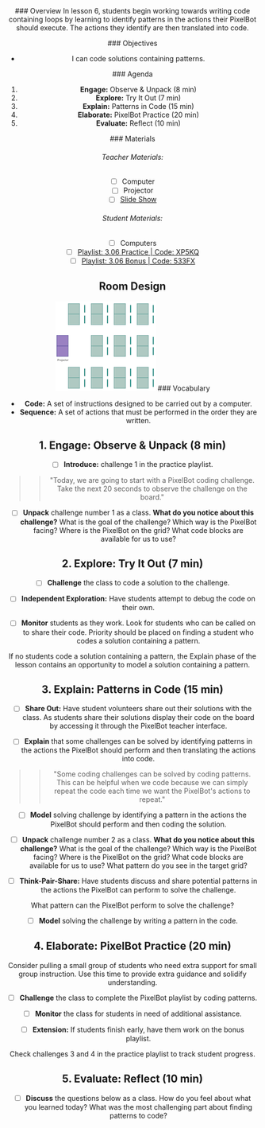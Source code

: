 <header class='header' title='Coding Patterns' subtitle='Lesson 06'/>

<notable>
<iconp src='/icons/activity.png'>### Overview</iconp>
In lesson 6, students begin working towards writing code containing loops by learning to identify patterns in the actions their PixelBot should execute. The actions they identify are then translated into code.

<iconp src='/icons/objectives.png'>### Objectives</iconp>

- I can code solutions containing patterns.

<iconp src='/icons/agenda.png'>### Agenda</iconp>

1. **Engage:** Observe & Unpack (8 min)
2. **Explore:** Try It Out (7 min)
3. **Explain:** Patterns in Code (15 min)
4. **Elaborate:** PixelBot Practice (20 min)
5. **Evaluate:** Reflect (10 min)

<note>
<iconp src='/icons/materials.png'>### Materials</iconp>

###### Teacher Materials:
- [ ] Computer
- [ ] Projector
- [ ] [Slide Show][slides]

###### Student Materials:
- [ ] Computers
- [ ] [Playlist: 3.06 Practice | Code: XP5KQ][playlist]
- [ ] [Playlist: 3.06 Bonus | Code: 533FX][extension]
</note>

## Room Design
![room](/images/layout-rows.png)
<note>
<iconp src='/icons/vocab.png'>### Vocabulary</iconp>
- **Code:** A set of instructions designed to be carried out by a computer.
- **Sequence:** A set of actions that must be performed in the order they are written.
</note>

## 1. Engage: Observe & Unpack (8 min)
- [ ] **Introduce:** challenge 1 in the practice playlist.
>>"Today, we are going to start with a PixelBot coding challenge. Take the next 20 seconds to observe the challenge on the board."

- [ ] **Unpack** challenge number 1 as a class.
<iconp type='question'>**What do you notice about this challenge?**</iconp>
  <iconp type='question'>What is the goal of the challenge?</iconp>
  <iconp type='question'>Which way is the PixelBot facing?</iconp>
  <iconp type='question'>Where is the PixelBot on the grid?</iconp>
  <iconp type='question'>What code blocks are available for us to use?</iconp>

## 2. Explore: Try It Out (7 min)
- [ ] **Challenge** the class to code a solution to the challenge.

- [ ] **Independent Exploration:** Have students attempt to debug the code on their own.

- [ ] **Monitor** students as they work. Look for students who can be called on to share their code. Priority should be placed on finding a student who codes a solution containing a pattern.

<note type='tip'>If no students code a solution containing a pattern, the Explain phase of the lesson contains an opportunity to model a solution containing a pattern.</note>

## 3. Explain: Patterns in Code (15 min)
- [ ] **Share Out:** Have student volunteers share out their solutions with the class. As students share their solutions display their code on the board by accessing it through the PixelBot teacher interface.

- [ ] **Explain** that some challenges can be solved by identifying patterns in the actions the PixelBot should perform and then translating the actions into code.
>>"Some coding challenges can be solved by coding patterns. This can be helpful when we code because we can simply repeat the code each time we want the PixelBot's actions to repeat."

- [ ] **Model** solving challenge by identifying a pattern in the actions the PixelBot should perform and then coding the solution.

- [ ] **Unpack** challenge number 2 as a class.
<iconp type='question'>**What do you notice about this challenge?**</iconp>
  <iconp type='question'>What is the goal of the challenge?</iconp>
  <iconp type='question'>Which way is the PixelBot facing?</iconp>
  <iconp type='question'>Where is the PixelBot on the grid?</iconp>
  <iconp type='question'>What code blocks are available for us to use?</iconp>
  <iconp type='question'>What pattern do you see in the target grid?</iconp>

- [ ] **Think-Pair-Share:** Have students discuss and share potential patterns in the actions the PixelBot can perform to solve the challenge.

<iconp type='question'>What pattern can the PixelBot perform to solve the challenge?</iconp>

- [ ] **Model** solving the challenge by writing a pattern in the code.

## 4. Elaborate: PixelBot Practice (20 min)
<note type='tip'>Consider pulling a small group of students who need extra support for small group instruction. Use this time to provide extra guidance and solidify understanding.</note>

- [ ] **Challenge** the class to complete the PixelBot playlist by coding patterns.

- [ ] **Monitor** the class for students in need of additional assistance.

- [ ] **Extension:** If students finish early, have them work on the bonus playlist.

<note type='tip'>Check challenges 3 and 4 in the practice playlist to track student progress.</note>

## 5. Evaluate: Reflect (10 min)
- [ ] **Discuss** the questions below as a class.
<iconp type='question'>How do you feel about what you learned today?</iconp>
<iconp type='question'>What was the most challenging part about finding patterns to code?</iconp>

</notable>

[slides]: https://drive.google.com/open?id=11lgoXSSHADMjEmG3Ao6c2yV2p3gUdnBTtThs-a5mQD4
[playlist]: http://www.pixelbots.io/XP5KQ
[extension]: http://www.pixelbots.io/533FX
